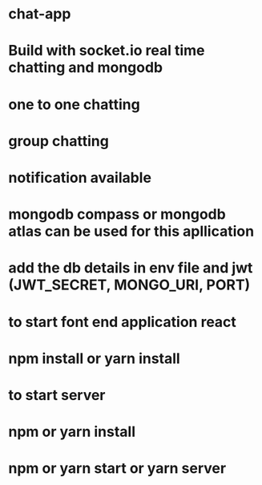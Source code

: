 # chat-app
# Build with socket.io real time chatting and mongodb
# one to one chatting 
# group chatting
# notification available 

# mongodb compass or mongodb atlas can be used for this apllication 
# add the db details in env file and jwt (JWT_SECRET, MONGO_URI, PORT)

# to start font end application react
# npm install or yarn install
# to start server
# npm or yarn install 
# npm or yarn start or yarn server

